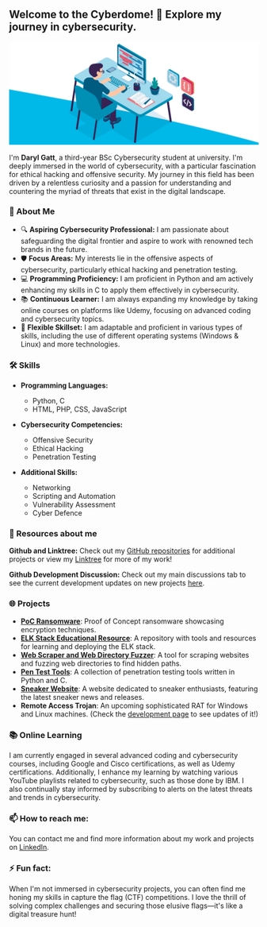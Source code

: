 ## Welcome to the Cyberdome! 👋 Explore my journey in cybersecurity.
![Coding GIF](https://raw.githubusercontent.com/Azael-Dev/Azael-Dev/master/coding.gif)

I'm **Daryl Gatt**, a third-year BSc Cybersecurity student at university. I'm deeply immersed in the world of cybersecurity, with a particular fascination for ethical hacking and offensive security. My journey in this field has been driven by a relentless curiosity and a passion for understanding and countering the myriad of threats that exist in the digital landscape.

### 🌱 About Me
- 🔍 **Aspiring Cybersecurity Professional:** I am passionate about safeguarding the digital frontier and aspire to work with renowned tech brands in the future.
- 🛡️ **Focus Areas:** My interests lie in the offensive aspects of cybersecurity, particularly ethical hacking and penetration testing.
- 💻 **Programming Proficiency:** I am proficient in Python and am actively enhancing my skills in C to apply them effectively in cybersecurity.
- 📚 **Continuous Learner:** I am always expanding my knowledge by taking online courses on platforms like Udemy, focusing on advanced coding and cybersecurity topics.
- 🧩 **Flexible Skillset:** I am adaptable and proficient in various types of skills, including the use of different operating systems (Windows & Linux) and more technologies.

### 🛠️ Skills
- **Programming Languages:**
  - Python, C
  - HTML, PHP, CSS, JavaScript

- **Cybersecurity Competencies:**
  - Offensive Security
  - Ethical Hacking
  - Penetration Testing

- **Additional Skills:**
  - Networking
  - Scripting and Automation
  - Vulnerability Assessment
  - Cyber Defence

### 🙋 Resources about me
**Github and Linktree:** Check out my [GitHub repositories](https://github.com/phantom0004) for additional projects or view my [Linktree](https://linktr.ee/darylgatt_cybersecurity) for more of my work!

**Github Development Discussion:** Check out my main discussions tab to see the current development updates on new projects [here](https://github.com/phantom0004/phantom0004/discussions/1).

### 🌐 Projects
- [**PoC Ransomware**](https://github.com/phantom0004/_KRYPT0S_RANSOMWARE): Proof of Concept ransomware showcasing encryption techniques.
- [**ELK Stack Educational Resource**](https://github.com/phantom0004/elk-stack-tools): A repository with tools and resources for learning and deploying the ELK stack.
- [**Web Scraper and Web Directory Fuzzer**](https://github.com/phantom0004/FuzzFindr-Web-Fuzzing-Tool): A tool for scraping websites and fuzzing web directories to find hidden paths.
- [**Pen Test Tools**](https://github.com/phantom0004/PenTest_Vault): A collection of penetration testing tools written in Python and C.
- [**Sneaker Website**](https://github.com/phantom0004/Sneakerology): A website dedicated to sneaker enthusiasts, featuring the latest sneaker news and releases.
- **Remote Access Trojan**: An upcoming sophisticated RAT for Windows and Linux machines. (Check the [development page](https://github.com/phantom0004/th3executor-PREVIEW-UNDERDEVELOPMENT) to see updates of it!)

### 📚 Online Learning
I am currently engaged in several advanced coding and cybersecurity courses, including Google and Cisco certifications, as well as Udemy certifications. Additionally, I enhance my learning by watching various YouTube playlists related to cybersecurity, such as those done by IBM. I also continually stay informed by subscribing to alerts on the latest threats and trends in cybersecurity.

### 📫 How to reach me:
You can contact me and find more information about my work and projects on [LinkedIn](https://www.linkedin.com/in/daryl-gatt-web3/).

### ⚡ Fun fact:
When I'm not immersed in cybersecurity projects, you can often find me honing my skills in capture the flag (CTF) competitions. I love the thrill of solving complex challenges and securing those elusive flags—it's like a digital treasure hunt!
